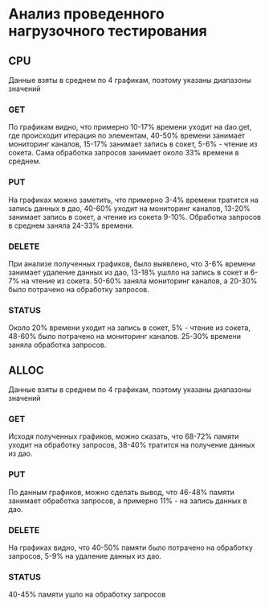 # Анализ проведенного нагрузочного тестирования

## CPU
Данные взяты в среднем по 4 графикам, поэтому указаны диапазоны значений

### GET
По графикам видно, что примерно 10-17% времени уходит на dao.get, где происходит итерация по элементам, 
40-50% времени занимает мониторинг каналов, 15-17% занимает запись в сокет, 5-6% - чтение из сокета.
Сама обработка запросов занимает около 33% времени в среднем.

### PUT
На графиках можно заметить, что примерно 3-4% времени тратится на запись данных в дао, 40-60% уходит на мониторинг каналов,
13-20% занимает запись в сокет, а чтение из сокета 9-10%. Обработка запросов в среднем заняла 24-33% времени.

### DELETE
При анализе полученных графиков, было выявлено, что 3-6% времени занимает удаление данных из дао,
13-18% ушлло на запись в сокет и 6-7% на чтение из сокета. 50-60% заняла мониторинг каналов, а 20-30% было потрачено на обработку запросов. 

### STATUS
Около 20% времени уходит на запись в сокет, 5% - чтение из сокета, 48-60% было потрачено на мониторинг каналов.
25-30% времени заняла обработка запросов.

## ALLOC
Данные взяты в среднем по 4 графикам, поэтому указаны диапазоны значений

### GET
Исходя полученных графиков, можно сказать, что 68-72% памяти уходит на обработку запросов, 38-40% тратится на получение данных из дао.

### PUT
По данным графиков, можно сделать вывод, что 46-48% памяти занимает обработка запросов, а примерно 11% - на запись данных в дао.

### DELETE
На графиках видно, что 40-50% памяти было потрачено на обработку запросов, 5-9% на удаление данных из дао.

### STATUS
40-45% памяти ушло на обработку запросов
